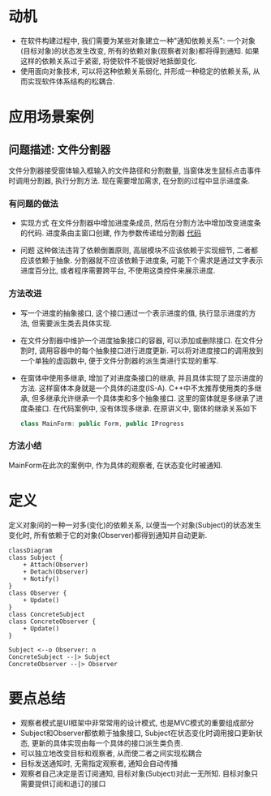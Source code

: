 # 动机
- 在软件构建过程中, 我们需要为某些对象建立一种"通知依赖关系": 一个对象(目标对象)的状态发生改变, 所有的依赖对象(观察者对象)都将得到通知. 如果这样的依赖关系过于紧密, 将使软件不能很好地抵御变化.
- 使用面向对象技术, 可以将这种依赖关系弱化, 并形成一种稳定的依赖关系, 从而实现软件体系结构的松耦合. 

# 应用场景案例
## 问题描述: 文件分割器
文件分割器接受窗体输入框输入的文件路径和分割数量, 当窗体发生鼠标点击事件时调用分割器, 执行分割方法. 现在需要增加需求, 在分割的过程中显示进度条.

### 有问题的做法
- 实现方式
在文件分割器中增加进度条成员, 然后在分割方法中增加改变进度条的代码. 
进度条由主窗口创建, 作为参数传递给分割器
[代码](wrong_method.cpp)

- 问题
这种做法违背了依赖倒置原则, 高层模块不应该依赖于实现细节, 二者都应该依赖于抽象. 分割器就不应该依赖于进度条, 可能下个需求是通过文字表示进度百分比, 或者程序需要跨平台, 不使用这类控件来展示进度.

### 方法改进
- 写一个进度的抽象接口, 这个接口通过一个表示进度的值, 执行显示进度的方法, 但需要派生类去具体实现. 
- 在文件分割器中维护一个进度抽象接口的容器, 可以添加或删除接口. 在文件分割时, 调用容器中的每个抽象接口进行进度更新.
    可以将对进度接口的调用放到一个单独的虚函数中, 便于文件分割器的派生类进行实现的重写. 

- 在窗体中使用多继承, 增加了对进度条接口的继承, 并且具体实现了显示进度的方法. 这样窗体本身就是一个具体的进度(IS-A). 
    C++中不太推荐使用类的多继承, 但多继承允许继承一个具体类和多个抽象接口. 这里的窗体就是多继承了进度条接口. 
    在代码案例中, 没有体现多继承. 在原讲义中, 窗体的继承关系如下
    ```c++
    class MainForm: public Form, public IProgress
    ```

### 方法小结
MainForm在此次的案例中, 作为具体的观察者, 在状态变化时被通知. 


# 定义
定义对象间的一种一对多(变化)的依赖关系, 以便当一个对象(Subject)的状态发生变化时, 所有依赖于它的对象(Observer)都得到通知并自动更新. 

```mermaid
classDiagram
class Subject {
    + Attach(Observer)
    + Detach(Observer)
    + Notify()
}
class Observer {
    + Update()
}
class ConcreteSubject
class ConcreteObserver {
    + Update()
}

Subject <--o Observer: n
ConcreteSubject --|> Subject
ConcreteObserver --|> Observer
```

# 要点总结
- 观察者模式是UI框架中非常常用的设计模式, 也是MVC模式的重要组成部分
- Subject和Observer都依赖于抽象接口, Subject在状态变化时调用接口更新状态, 更新的具体实现由每一个具体的接口派生类负责. 
- 可以独立地改变目标和观察者, 从而使二者之间实现松耦合
- 目标发送通知时, 无需指定观察者, 通知会自动传播
- 观察者自己决定是否订阅通知, 目标对象(Subject)对此一无所知. 目标对象只需要提供订阅和退订的接口
